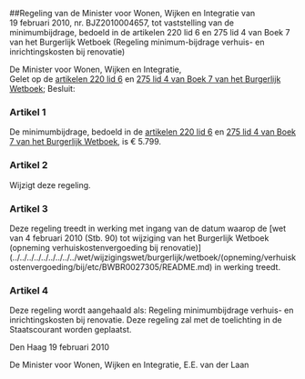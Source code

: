<meta http-equiv='Content-Type' content='text/html; charset=utf-8' />

##Regeling van de Minister voor Wonen, Wijken en Integratie van 19 februari 2010, nr. BJZ2010004657, tot vaststelling van de minimumbijdrage, bedoeld in de artikelen 220 lid 6 en 275 lid 4 van Boek 7 van het Burgerlijk Wetboek (Regeling minimum-bijdrage verhuis- en inrichtingskosten bij renovatie)

De Minister voor Wonen, Wijken en Integratie,  
Gelet op de [artikelen 220 lid 6](../../../../../../../../../wet/burgerlijk/wetboek/boek/7/BWBR0005290/README.md) en [275 lid 4 van Boek 7 van het Burgerlijk Wetboek](../../../../../../../../../wet/burgerlijk/wetboek/boek/7/BWBR0005290/README.md);
Besluit:    

### Artikel  1  

De minimumbijdrage, bedoeld in de [artikelen 220 lid 6](../../../../../../../../../wet/burgerlijk/wetboek/boek/7/BWBR0005290/README.md) en [275 lid 4 van Boek 7 van het Burgerlijk Wetboek](../../../../../../../../../wet/burgerlijk/wetboek/boek/7/BWBR0005290/README.md), is € 5.799. 

### Artikel  2  

Wijzigt deze regeling. 

### Artikel  3  

Deze regeling treedt in werking met ingang van de datum waarop de [wet van 4 februari 2010 (Stb. 90) tot wijziging van het Burgerlijk Wetboek (opneming verhuiskostenvergoeding bij renovatie)](../../../../../../../../../wet/wijzigingswet/burgerlijk/wetboek/(opneming/verhuiskostenvergoeding/bij/etc/BWBR0027305/README.md) in werking treedt. 

### Artikel  4  

Deze regeling wordt aangehaald als: Regeling minimumbijdrage verhuis- en inrichtingskosten bij renovatie. 
Deze regeling zal met de toelichting in de Staatscourant worden geplaatst.   

Den Haag 
19 februari 2010   

De 
Minister voor Wonen, Wijken en Integratie, 
E.E. van der Laan     
